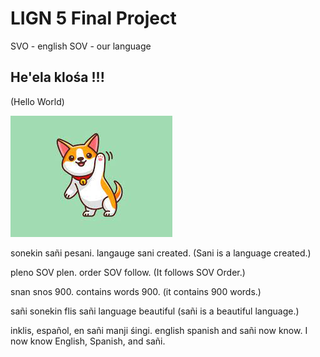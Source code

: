 # LIGN 5 Final Project 

SVO - english
SOV - our language

## He'ela klośa !!!
(Hello World)

![dog](dog.jpeg)

sonekin sañi pesani.
langauge sani created.
(Sani is a language created.)

pleno SOV plen.
order SOV follow.
(It follows SOV Order.)

snan snos 900.
contains words 900.
(it contains 900 words.)


sañi sonekin flis
sañi language beautiful 
(sañi is a beautiful language.)

inklis, español, en sañi manji śingi.
english spanish and sañi now know.
I now know English, Spanish, and sañi.